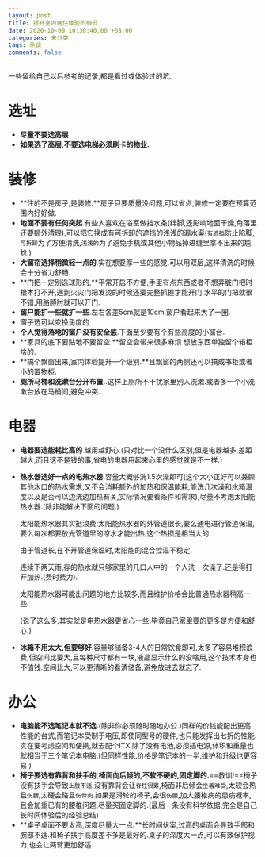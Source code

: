 ```yaml
---
layout: post
title: 提升室内居住体验的细节
date: 2020-10-09 10:30:40.00 +08:00
categories: 未分类
tags: 杂谈
comments: false
---
```


一些留给自己以后参考的记录,都是看过或体验过的坑.

# 选址

- **尽量不要选高层**
- **如果选了高层,不要选电梯必须刷卡的物业.**

# 装修

- **住的不是房子,是装修.**房子只要质量没问题,可以省点,装修一定要在预算范围内好好做.
- **地面不要有任何突起**.有些人喜欢在浴室做挡水条(绊脚,还影响地面干燥,角落里还要额外清理),可以把它换成有可拆卸的遮挡的浅浅的漏水渠(`有遮挡`防止陷脚,`可拆卸`为了方便清洗,`浅浅的`为了避免手机或其他小物品掉进缝里拿不出来的尴尬.)
- **大窗帘选择稍微轻一点的**.实在想要厚一些的感觉,可以用双层,这样清洗的时候会十分省力舒畅.
- **门把一定别选球形的,**平常开启不方便,手里有点东西或者不想弄脏门把时根本打不开,遇到火灾门把发烫的时候还要完整抓握才能开门.水平的门把就很不错,用胳膊肘就可以开门.
- **窗户能扩一些就扩一些**.左右各差5cm就是10cm,窗户看起来大了一圈.
- 窗子选可以变换角度的
- **个人觉得落地的窗户没有安全感**.下面至少要有个有些高度的小窗台.
- **家具的底下要贴地不要留空.**留空会带来很多麻烦.想放东西单独留个箱柜啥的.
- **搞个飘窗出来,室内体验提升一个级别.**且飘窗的两侧还可以搞成书柜或者小的置物柜.
- **厕所马桶和洗漱台分开布置.**.这样上厕所不干扰家里别人洗漱.或者多一个小洗漱台放在马桶间,避免冲突.

# 电器


- **电器要选能耗比高的**.越用越舒心.(只对比一个没什么区别,但是电器越多,差距越大,而且这不是钱的事,省电的电器用起来心里的感觉就是不一样.)

- **热水器选好一点的电热水器**,容量大概够洗1.5次澡即可(这个大小正好可以兼顾其他水口的热水需求,又不会消耗额外的加热和保温能耗,能洗几次澡和水箱温度以及是否可以边洗边加热有关,实际情况要看条件和需求),尽量不考虑太阳能热水器.(除非能解决下面的问题.)

  太阳能热水器其实挺浪费:太阳能热水器的外管道很长,要么通电进行管道保温,要么每次都要放光管道里的凉水才能出热.这个热损是相当大的.

  由于管道长,在不开管道保温时,太阳能的混合控温不稳定.

  连续下两天雨,存的热水就只够家里的几口人中的一个人洗一次澡了.还是得打开加热.(费时费力).

  太阳能热水器可能出问题的地方比较多,而且维护价格会比普通热水器稍高一些.

  (说了这么多,其实就是电热水器更省心一些.毕竟自己家里要的更多是方便和舒心.)

- **冰箱不用太大,但要够好**.容量够储备3-4人的日常饮食即可,太多了容易堆积浪费,但空间比要大,且每种尺寸都有一块,液晶显示什么的没啥用,这个技术本身也不值钱.空间比大,可以更清晰的看清储备,避免放进去就忘了.

# 办公


- **电脑能不选笔记本就不选.**(除非你必须随时随地办公.)同样的价钱能配出更高性能的台式,而笔记本受制于电压,即使同型号的硬件,也只能发挥出七折的性能.实在要考虑空间和便携,就去配个ITX.除了没有电池,必须插电源,体积和重量也就相当于三个笔记本电脑.(但同样性能,价格是笔记本的一半,维护和升级也更容易.)
- **椅子要选有靠背和扶手的,椅面向后倾的,不软不硬的,固定脚的.**==教训!==椅子没有扶手会导致`上肢不适`,没有靠背会让`脊柱很累`,椅面非后倾会`坐着难受`,太软会热且`伤腰`,太硬会硌且`伤骨肉`.如果是滑轮的椅子,会很`伤腰`,加大腰椎病的患病概率,且会加重已有的腰椎问题,尽量买固定脚的.(最后一条没有科学依据,完全是自己长时间体验后的经验总结)
- **桌子桌面不要太高,深度尽量大一点.**长时间伏案,过高的桌面会导致手部和腕部不适.和椅子扶手高度差不多是最好的.桌子的深度大一点,可以有效保护视力,也会让两臂更加舒适.
